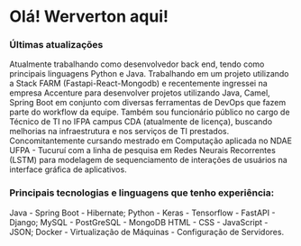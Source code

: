 # Olá! Werverton aqui!

### Últimas atualizações

Atualmente trabalhando como desenvolvedor back end, tendo como principais linguagens Python e Java. Trabalhando em um projeto utilizando a Stack FARM (Fastapi-React-Mongodb) e recentemente ingressei na empresa Accenture para desenvolver projetos utilizando Java, Camel, Spring Boot em conjunto com diversas ferramentas de DevOps que fazem parte do workflow da equipe. Também sou funcionário público no cargo de Técnico de TI no IFPA campus CDA (atualmente de licença), buscando melhorias na infraestrutura e nos serviços de TI prestados. Concomitantemente cursando mestrado em Computação aplicada no NDAE UFPA - Tucuruí com a linha de pesquisa em Redes Neurais Recorrentes (LSTM) para modelagem de sequenciamento de interações de usuários na interface gráfica de aplicativos. 


### Principais tecnologias e linguagens que tenho experiência:
Java - Spring Boot - Hibernate;
Python - Keras - Tensorflow - FastAPI - Django;
MySQL - PostGreSQL - MongoDB
HTML - CSS - JavaScript - JSON;
Docker - Virtualização de Máquinas - Configuração de Servidores.
